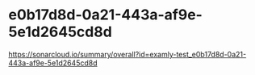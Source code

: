 # e0b17d8d-0a21-443a-af9e-5e1d2645cd8d
https://sonarcloud.io/summary/overall?id=examly-test_e0b17d8d-0a21-443a-af9e-5e1d2645cd8d
